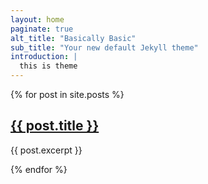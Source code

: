 ```yaml
---
layout: home
paginate: true
alt_title: "Basically Basic"
sub_title: "Your new default Jekyll theme"
introduction: |
  this is theme
---
```

{% for post in site.posts %}
  <h2><a href="{{ post.url }}">{{ post.title }}</a></h2>
  <p>{{ post.excerpt }}</p>
{% endfor %}
